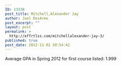 ```yaml
---
ID: 13330
post_title: Mitchell,Alexander Jay
author: Joel DesArmo
post_excerpt: ""
layout: post
permalink: >
  http://effrtlss.com/mitchellalexander-jay-3/
published: true
post_date: 2012-11-02 20:54:42
---
```

<p>Average GPA in Spring 2012 for first course listed: 1.999</p>